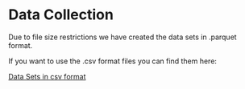 # Data Collection
Due to file size restrictions we have created the data sets in .parquet format.  
  
If you want to use the .csv format files you can find them here:  
  
[Data Sets in csv format](https://drive.google.com/drive/folders/1-760Qf36QCfDtSjvpK8JIeVAKKfB8y4a?usp=share_link)
